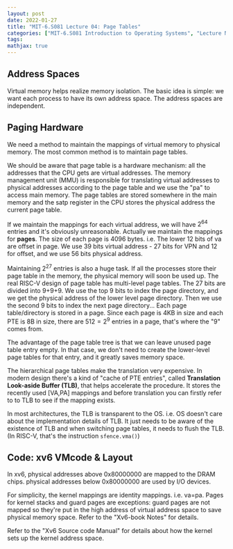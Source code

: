 ```yaml
---
layout: post
date: 2022-01-27
title: "MIT-6.S081 Lecture 04: Page Tables"
categories: ["MIT-6.S081 Introduction to Operating Systems", "Lecture Notes"]
tags: 
mathjax: true
---
```


## Address Spaces

Virtual memory helps realize memory isolation. The basic idea is simple: we want each process to have its own address space. The address spaces are independent.

<!-- more -->

## Paging Hardware

We need a method to maintain the mappings of virtual memory to physical memory. The most common method is to maintain page tables.

We should be aware that page table is a hardware mechanism: all the addresses that the CPU gets are virtual addresses. The memory management unit (MMU) is responsible for translating virtual addresses to physical addresses according to the page table and we use the "pa" to access main memory. The page tables are stored somewhere in the main memory and the satp register in the CPU stores the physical address the current page table.

If we maintain the mappings for each virtual address, we will have $2^{64}$ entries and it's obviously unreasonable. Actually we maintain the mappings for **pages**. The size of each page is 4096 bytes. i.e. The lower 12 bits of va are offset in page. We use 39 bits virtual address - 27 bits for VPN and 12 for offset, and we use 56 bits physical address.

Maintaining $2^{27}$ entries is also a huge task. If all the processes store their page table in the memory, the physical memory will soon be used up. The real RISC-V design of page table has multi-level page tables. The 27 bits are divided into 9+9+9. We use the top 9 bits to index the page directory, and we get the physical address of the lower level page directory. Then we use the second 9 bits to index the next page directory... Each page table/directory is stored in a page. Since each page is 4KB in size and each PTE is 8B in size, there are $512=2^9$ entries in a page, that's where the "9" comes from.

The advantage of the page table tree is that we can leave unused page table entry empty. In that case, we don't need to create the lower-level page tables for that entry, and it greatly saves memory space.

The hierarchical page tables make the translation very expensive. In modern design there's a kind of "cache of PTE entries", called **Translation Look-aside Buffer (TLB)**, that helps accelerate the procedure. It stores the recently used [VA,PA] mappings and before translation you can firstly refer to to TLB to see if the mapping exists. 

In most architectures, the TLB is transparent to the OS. i.e. OS doesn't care about the implementation details of TLB. It just needs to be aware of the existence of TLB and when switching page tables, it needs to flush the TLB. (In RISC-V, that's the instruction `sfence.vma()`)

## Code: xv6 VMcode & Layout

In xv6, physical addresses above 0x80000000 are mapped to the DRAM chips. physical addresses below 0x80000000 are used by I/O devices.

For simplicity, the kernel mappings are identity mappings. i.e. va=pa. Pages for kernel stacks and guard pages are exceptions: guard pages are not mapped so they're put in the high address of virtual address space to save physical memory space. Refer to the "Xv6-book Notes" for details.

Refer to the "Xv6 Source code Manual" for details about how the kernel sets up the kernel address space.